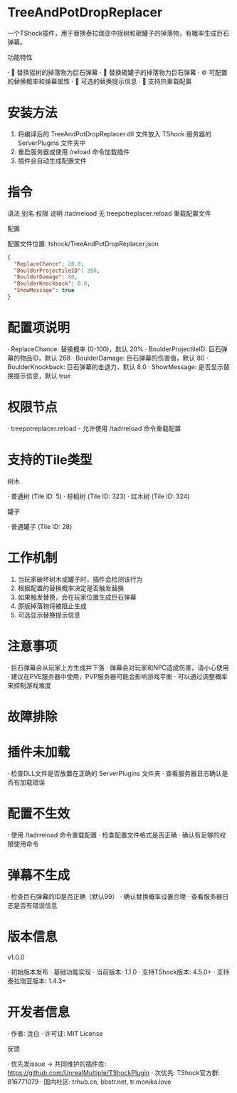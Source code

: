 # TreeAndPotDropReplacer

一个TShock插件，用于替换泰拉瑞亚中摇树和砸罐子的掉落物，有概率生成巨石弹幕。

功能特性

· 🌳 替换摇树的掉落物为巨石弹幕
· 🏺 替换砸罐子的掉落物为巨石弹幕
· ⚙️ 可配置的替换概率和弹幕属性
· 💬 可选的替换提示信息
· 🔄 支持热重载配置

# 安装方法

1. 将编译后的 TreeAndPotDropReplacer.dll 文件放入 TShock 服务器的 ServerPlugins 文件夹中
2. 重启服务器或使用 /reload 命令加载插件
3. 插件会自动生成配置文件

# 指令

语法 别名 权限 说明
/tadrreload 无 treepotreplacer.reload 重载配置文件

配置

配置文件位置: tshock/TreeAndPotDropReplacer.json

```json
{
  "ReplaceChance": 20.0,
  "BoulderProjectileID": 268,
  "BoulderDamage": 80,
  "BoulderKnockback": 8.0,
  "ShowMessage": true
}
```

# 配置项说明

· ReplaceChance: 替换概率 (0-100)，默认 20%
· BoulderProjectileID: 巨石弹幕的物品ID，默认 268
· BoulderDamage: 巨石弹幕的伤害值，默认 80
· BoulderKnockback: 巨石弹幕的击退力，默认 8.0
· ShowMessage: 是否显示替换提示信息，默认 true

# 权限节点

· treepotreplacer.reload - 允许使用 /tadrreload 命令重载配置

# 支持的Tile类型

树木

· 普通树 (Tile ID: 5)
· 棕榈树 (Tile ID: 323)
· 红木树 (Tile ID: 324)

罐子

· 普通罐子 (Tile ID: 28)

# 工作机制

1. 当玩家破坏树木或罐子时，插件会检测该行为
2. 根据配置的替换概率决定是否触发替换
3. 如果触发替换，会在玩家位置生成巨石弹幕
4. 原版掉落物将被阻止生成
5. 可选显示替换提示信息

# 注意事项

· 巨石弹幕会从玩家上方生成并下落
· 弹幕会对玩家和NPC造成伤害，请小心使用
· 建议在PVE服务器中使用，PVP服务器可能会影响游戏平衡
· 可以通过调整概率来控制游戏难度

# 故障排除

# 插件未加载

· 检查DLL文件是否放置在正确的 ServerPlugins 文件夹
· 查看服务器日志确认是否有加载错误

# 配置不生效

· 使用 /tadrreload 命令重载配置
· 检查配置文件格式是否正确
· 确认有足够的权限使用命令

# 弹幕不生成

· 检查巨石弹幕的ID是否正确（默认99）
· 确认替换概率设置合理
· 查看服务器日志是否有错误信息

# 版本信息

v1.0.0

· 初始版本发布
· 基础功能实现
· 当前版本: 1.1.0
· 支持TShock版本: 4.5.0+
· 支持泰拉瑞亚版本: 1.4.3+

# 开发者信息

· 作者: 泷白
· 许可证: MIT License

反馈

· 优先发issue -> 共同维护的插件库: https://github.com/UnrealMultiple/TShockPlugin
· 次优先: TShock官方群: 816771079
· 国内社区: trhub.cn, bbstr.net, tr.monika.love